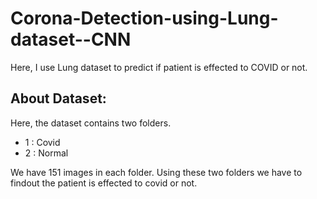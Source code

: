# Corona-Detection-using-Lung-dataset--CNN
Here, I use Lung dataset to predict if patient is effected to COVID or not.

## About Dataset:

Here, the dataset contains two folders.

- 1 : Covid
- 2 : Normal

We have 151 images in each folder.
Using these two folders we have to findout the patient is effected to covid or not.

